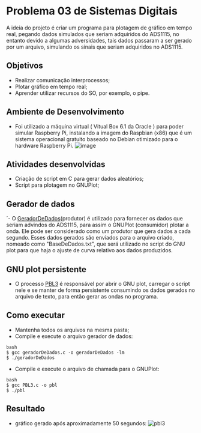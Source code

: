 # Problema 03 de Sistemas Digitais
A ideia do projeto é criar um programa para plotagem de gráfico em tempo real, pegando dados simulados que seriam adquiridos do ADS1115,
no entanto devido a algumas adversidades, tais dados passaram a ser gerado por um arquivo, simulando os sinais que seriam adquiridos no ADS1115.

## Objetivos 
- Realizar comunicação interprocessos;
- Plotar gráfico em tempo real;
- Aprender utilizar recursos do SO, por exemplo, o pipe.

## Ambiente de Desenvolvimento
- Foi utilizado a máquina virtual ( Vitual Box 6.1 da Oracle ) para poder simular Raspberry Pi, instalando a imagem do Raspbian (x86) que é um sistema operacional gratuito baseado no Debian otimizado para o hardware Raspberry Pi.
![image](https://user-images.githubusercontent.com/43974566/79157620-4a70af80-7dab-11ea-8846-01b8e982bc96.png)

## Atividades desenvolvidas 
- Criação de script em C para gerar dados aleatórios;
- Script para plotagem no GNUPlot;

## Gerador de dados
´- O [GeradorDeDados](https://github.com/gsmalves/PBL3-SD/blob/master/geradorDeDados.c)(produtor) é utilizado para fornecer os dados que seriam advindos do ADS1115,  para assim o GNUPlot (consumidor)  plotar a onda. Ele pode ser considerado como um produtor que gera dados a cada segundo. Esses dados gerados são enviados para o arquivo criado, nomeado como "BaseDeDados.txt", que será utilizado no script do GNU plot para que haja o ajuste de curva relativo aos dados produzidos.

## GNU plot persistente
- O processo [PBL3](https://github.com/gsmalves/PBL3-SD/blob/master/PBL3.c) é responsável por abrir o GNU plot, carregar o script nele e se manter de forma persistente consumindo os dados gerados no arquivo de texto, para então gerar as ondas no programa.

## Como executar 
- Mantenha todos os arquivos na mesma pasta;
- Compile e execute o arquivo gerador de dados:
```
bash
$ gcc geradorDeDados.c -o geradorDeDados -lm
$ ./geradorDeDados
```

- Compile e execute o arquivo de chamada para o GNUPlot:
```
bash
$ gcc PBL3.c -o pbl
$ ./pbl
```

## Resultado
- gráfico gerado após aproximadamente 50 segundos:
![pbl3](https://user-images.githubusercontent.com/43974566/79156193-d208ef00-7da8-11ea-96ed-a3811a5ff2d0.jpg)
